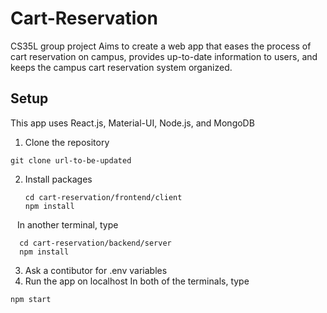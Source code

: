 # Cart-Reservation
CS35L group project
Aims to create a web app that eases the process of cart reservation on campus, provides up-to-date information to users, and keeps the campus cart reservation system organized. 

## Setup
This app uses React.js, Material-UI, Node.js, and MongoDB

1. Clone the repository
  ```
  git clone url-to-be-updated
  ```
2. Install packages
    ```
    cd cart-reservation/frontend/client
    npm install
    ```
  &ensp; In another terminal, type
  
      cd cart-reservation/backend/server
      npm install
    
 3. Ask a contibutor for .env variables
 4. Run the app on localhost
  In both of the terminals, type
  ```
  npm start
  ```
